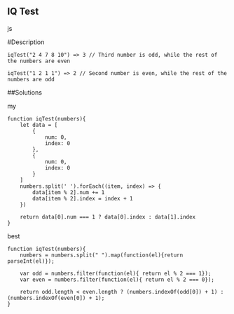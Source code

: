 ## IQ Test
js
 
#Description

    iqTest("2 4 7 8 10") => 3 // Third number is odd, while the rest of the numbers are even

    iqTest("1 2 1 1") => 2 // Second number is even, while the rest of the numbers are odd


##Solutions

my

    function iqTest(numbers){
        let data = [
            {
                num: 0,
                index: 0
            },
            {
                num: 0,
                index: 0
            }
        ]
        numbers.split(' ').forEach((item, index) => {
            data[item % 2].num += 1
            data[item % 2].index = index + 1
        })
        
        return data[0].num === 1 ? data[0].index : data[1].index
    }

best

    function iqTest(numbers){
        numbers = numbers.split(" ").map(function(el){return parseInt(el)});
        
        var odd = numbers.filter(function(el){ return el % 2 === 1});
        var even = numbers.filter(function(el){ return el % 2 === 0});
        
        return odd.length < even.length ? (numbers.indexOf(odd[0]) + 1) : (numbers.indexOf(even[0]) + 1);
    }

